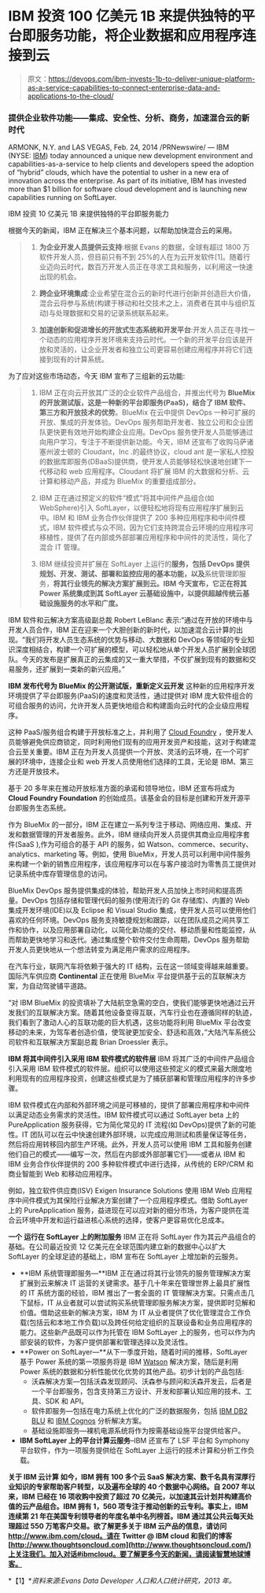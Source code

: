 # IBM 投资 100 亿美元 1B 来提供独特的平台即服务功能，将企业数据和应用程序连接到云

> 原文：<https://devops.com/ibm-invests-1b-to-deliver-unique-platform-as-a-service-capabilities-to-connect-enterprise-data-and-applications-to-the-cloud/>

### 提供企业软件功能——集成、安全性、分析、商务，加速混合云的新时代

ARMONK, N.Y. and LAS VEGAS, Feb. 24, 2014 /PRNewswire/ — IBM (NYSE: [IBM](https://www.ibm.com/investor)) today announced a unique new development environment and capabilities-as-a-service to help clients and developers speed the adoption of “hybrid” clouds, which have the potential to usher in a new era of innovation across the enterprise. As part of its initiative, IBM has invested more than $1 billion for software cloud development and is launching new capabilities running on SoftLayer.

IBM 投资 10 亿美元 1B 来提供独特的平台即服务能力

根据今天的新闻，IBM 正在解决三个基本问题，以帮助加快混合云的采用。

> 1) **为企业开发人员提供云支持**:根据 Evans 的数据，全球有超过 1800 万软件开发人员，但目前只有不到 25%的人在为云开发软件[1]。随着行业迈向云时代，数百万开发人员正在寻求工具和服务，以利用这一快速出现的机会。
> 
> 2) **跨企业环境集成**:企业希望在混合云的新时代进行创新并创造巨大价值，混合云将参与系统(构建于移动和社交技术之上，消费者在其中与组织互动)与处理数据和交易的记录系统联系起来。
> 
> 3) **加速创新和促进增长的开放式生态系统和开发平台**:开发人员正在寻找一个动态的应用程序开发环境来支持云时代。一个新的开发平台应该是开放和灵活的，让企业开发者和独立公司更容易创建应用程序并将它们连接到现有的计算系统。

为了应对这些市场动态，今天 IBM 宣布了三组新的云功能:

> 1) IBM 正在向云开放其广泛的企业软件产品组合，并推出代号为 **BlueMix 的开放测试版，这是一种新的平台即服务(PaaS)，结合了 IBM 软件、第三方和开放技术的优势**。BlueMix 在云中提供 DevOps 一种可扩展的开放、集成的开发体验。DevOps 服务帮助开发者、独立公司和企业团队更快更有效地开始构建企业应用。DevOps 服务使开发人员能够通过向用户学习，专注于不断提供新功能。今天，IBM 还宣布了收购马萨诸塞州波士顿的 Cloudant，Inc .的最终协议，cloud ant 是一家私人控股的数据库即服务(DBaaS)提供商，使开发人员能够轻松快速地创建下一代移动和 web 应用程序。Cloudant 将扩展 IBM 的大数据和分析、云计算和移动产品，并成为 BlueMix 的重要组成部分。
> 
> 2) IBM 正在通过预定义的软件“模式”将其中间件产品组合(如 WebSphere)引入 SoftLayer，以便轻松地将现有应用程序扩展到云中。IBM 和 IBM 业务合作伙伴提供了 200 多种应用程序和中间件模式，IBM 软件模式与众不同，因为它们支持跨混合云环境的应用程序可移植性，提供了在内部或外部部署应用程序和中间件的灵活性，简化了混合 IT 管理。
> 
> 3) IBM 继续投资并扩展在 SoftLayer 上运行的**服务，包括 **DevOps** 提供规划、开发、测试、部署和监控应用的基本功能，以及**系统管理即服务，**将其行业领先的解决方案扩展到云。IBM 今天宣布，它正在将其 Power 系统集成到其 SoftLayer 云基础设施中，以提供超越传统云基础设施服务的水平和广度。**

IBM 软件和云解决方案高级副总裁 Robert LeBlanc 表示:“通过在开放的环境中与开发人员合作，IBM 正在迎来一个大胆创新的新时代，以加速混合云计算的出现。“我们将开发人员生态系统的优势与移动、大数据和 DevOps 等领域的专业知识深度相结合，构建一个可扩展的模型，可以轻松地从单个开发人员扩展到全球团队。今天的发布是扩展真正的云集成的又一重大举措，不仅扩展到现有的数据和交易服务，还扩展到一类新的新兴应用。”

**IBM 发布代号为 BlueMix 的公开测试版，重新定义云开发** 这种新的应用程序开发环境提供了平台即服务(PaaS)的速度和灵活性，通过提供对 IBM 庞大软件组合的可组合服务的访问，允许开发人员更快地组合和构建面向云时代的企业级应用程序。

这种 PaaS/服务组合构建于开放标准之上，并利用了 [Cloud Foundry](http://cloudfoundry.com/) ，使开发人员能够避免供应商锁定，同时利用他们现有的应用开发资产和技能，这对于构建混合云至关重要。IBM 正在为开发人员提供一个开放、灵活的云环境，在一个可扩展的环境中，连接企业和 web 开发人员使用他们选择的工具，无论是 IBM、第三方还是开放技术。

基于 20 多年来在推动开放标准方面的承诺和领导地位，IBM 还宣布将成为 **Cloud Foundry Foundation** 的创始成员。该基金会的目标是创建和开发开源平台即服务生态系统。

作为 BlueMix 的一部分，IBM 正在建立一系列专注于移动、网络应用、集成、开发和数据管理的开发者服务。此外，IBM 继续向开发人员提供其商业应用程序套件(SaaS ),作为可组合的基于 API 的服务，如 Watson、commerce、security、analytics、marketing 等。例如，使用 BlueMix，开发人员可以利用中间件服务来构建一个新的销售应用程序，该应用程序可以在与客户接洽时为零售员工提供对记录系统中库存管理信息的访问。

BlueMix DevOps 服务提供集成的体验，帮助开发人员加快上市时间和提高质量。DevOps 包括存储和管理代码的服务(使用流行的 Git 存储库)、内置的 Web 集成开发环境(IDE)以及 Eclipse 和 Visual Studio 集成，使开发人员可以使用他们喜欢的任何环境。DevOps 服务支持敏捷规划和跟踪，以在团队成员之间共享工作和协作，以及应用部署自动化，以简化新功能的交付、移动质量和性能监控，从而帮助更快地学习和迭代。通过集成整个软件交付生命周期，DevOps 服务帮助开发人员更快地从一个想法转变为满足用户需求的应用程序。

在汽车行业，联网汽车将依赖于强大的 IT 结构，云在这一领域变得越来越重要。国际汽车供应商 **Continental** 正在使用 BlueMix 平台提供基于云的互联解决方案，为自动驾驶铺平道路。

“对 IBM BlueMix 的投资填补了大陆航空急需的空白，使我们能够更快地通过云开发我们的互联解决方案。随着其他设备变得互联，汽车行业也在遵循同样的轨迹，我们看到了激动人心的互联功能的巨大机遇，这些功能将利用 BlueMix 平台改变移动的未来，为驾车者创造价值，使驾驶更加安全、舒适和高效，”大陆汽车系统公司软件和互联解决方案副总裁 Brian Droessler 表示。

**IBM 将其中间件引入采用 IBM 软件模式的软件层**
IBM 将其广泛的中间件产品组合引入采用 IBM 软件模式的软件层。组织可以使用这些预定义的模式来最大限度地利用现有的应用程序投资，创建这些模式是为了捕获部署和管理应用程序的许多步骤。

IBM 软件模式在内部和外部环境之间是可移植的，提供了部署应用程序和中间件以满足动态业务需求的灵活性。IBM 软件模式可以通过 SoftLayer beta 上的 PureApplication 服务获得，它为简化常见的 IT 流程(如 DevOps)提供了新的可能性。IT 团队可以在云中快速创建外部环境，以完成应用测试和质量保证等任务，然后将应用转移回内部生产环境。此外，开发人员可以使用 IBM 工具和服务创建他们自己的模式——编写一次，然后在内部或外部部署它们——或者从 IBM 和 IBM 业务合作伙伴提供的 200 多种软件模式中进行选择，从传统的 ERP/CRM 和商业智能到 Web 和移动应用程序。

例如，独立软件供应商(ISV) Exigen Insurance Solutions 使用 IBM Web 应用程序中间件模式为其保险行业解决方案创建了一个应用程序模式。借助 SoftLayer 上的 PureApplication 服务，益进现在可以应对新的细分市场，为客户提供在混合云环境中开发和运行益进核心系统的选择，使客户更容易优化总成本。

**一个** **运行在 SoftLayer 上的附加服务** IBM 正在将 SoftLayer 作为其云产品组合的基础。在公司最近投资 12 亿美元在全球范围内建立新的数据中心以扩大 SoftLayer 的全球足迹的基础上，IBM 宣布在 SoftLayer 上增加新的云服务。

*   **IBM 系统管理即服务—**IBM 正在通过将其行业领先的服务管理解决方案扩展到云来解决 IT 运营的关键需求。基于几十年来在管理世界上最具扩展性的 IT 系统方面的经验，IBM 推出了一套全面的 IT 管理解决方案。只需点击几下鼠标，IT 从业者就可以尝试购买系统管理即服务解决方案，提供即时见解和价值。借助这些新的解决方案，IBM 为 IT 从业者提供了优化管理混合工作负载(包括云和本地工作负载)以及跨任何给定组织的互联设备和业务应用程序的能力。这些新产品既可以作为托管在 IBM SoftLayer 上的服务，也可以作为内部安装的软件，为客户提供部署和管理选择以及灵活性。
*   **Power on SoftLayer—**从下一季度开始，随着时间的推移，SoftLayer 基于 Power 系统的第一项服务将是 IBM [Watson](https://www-03.ibm.com/innovation/us/watson/) 解决方案，随后是利用 Power 系统的数据和分析性能优化优势的其他产品。初步计划的产品包括:
    *   沃森解决方案—包括沃森发现顾问、沃森参与顾问和沃森开发云，后者是一个平台即服务，包含支持第三方设计、开发和部署认知应用的技术、工具、SDK 和 API。
    *   软件即服务—包括在电力系统上优化的广泛的数据服务，包括 [IBM DB2 BLU](https://www-03.ibm.com/systems/power/solutions/analytics/aix-editions/db2-blu.html) 和 [IBM Cognos](https://www-01.ibm.com/software/analytics/cognos/) 分析解决方案。
    *   基础设施即服务—裸机电源系统将作为按需基础设施平台提供给客户。
*   **IBM SoftLayer 上的平台计算云服务**–IBM 还宣布了 LSF 平台和 Symphony 平台软件，作为一项服务提供给在 SoftLayer 上运行的技术计算和分析工作负载。

**关于 IBM 云计算
如今，IBM 拥有 100 多个云 SaaS 解决方案、数千名具有深厚行业知识的专家帮助客户转型，以及遍布全球的 40 个数据中心网络。自 2007 年以来，IBM 已经在 16 项收购中投资了超过 70 亿美元，以加速其云计划并构建高价值的云产品组合。IBM 拥有 1，560 项专注于推动创新的云专利。事实上，IBM 连续第 21 年在美国专利领导者的年度名单中名列榜首。IBM 通过其公共云每天处理超过 550 万笔客户交易。欲了解更多关于 IBM 云产品的信息，请访问 http://www.ibm.com/cloud。请在 Twitter @ IBM cloud 和我们的博客[http://www.thoughtsoncloud.com](http://www.thoughtsoncloud.com/)上关注我们。加入对话#ibmcloud。要了解更多今天的新闻，请阅读智慧地球博客。**

*【1】**资料来源:Evans Data Developer 人口和人口统计研究，2013 年。*